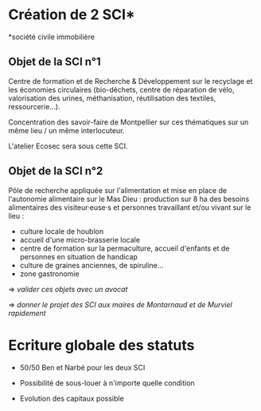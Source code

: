# Création de 2 SCI*

*société civile immobilière

## Objet de la SCI n°1

Centre de formation et de Recherche & Développement sur le recyclage et les économies circulaires (bio-déchets, centre de réparation de vélo, valorisation des urines, méthanisation, réutilisation des textiles, ressourcerie...).

Concentration des savoir-faire de Montpellier sur ces thématiques sur un même lieu / un même interlocuteur.

L'atelier Ecosec sera sous cette SCI.

## Objet de la SCI n°2

Pôle de recherche appliquée sur l'alimentation et mise en place de l'autonomie alimentaire sur le Mas Dieu : production sur 8 ha des besoins alimentaires des visiteur·euse·s et personnes travaillant et/ou vivant sur le lieu :

- culture locale de houblon
- accueil d'une micro-brasserie locale
- centre de formation sur la permaculture, accueil d'enfants et de personnes en situation de handicap
- culture de graines anciennes, de spiruline...
- zone gastronomie 



=> *valider ces objets avec un avocat*

=> _donner le projet des SCI aux maires de Montarnaud et de Murviel rapidement_



# Ecriture globale des statuts 

- 50/50 Ben et Narbé pour les deux SCI

- Possibilité de sous-louer à n'importe quelle condition

- Evolution des capitaux possible



